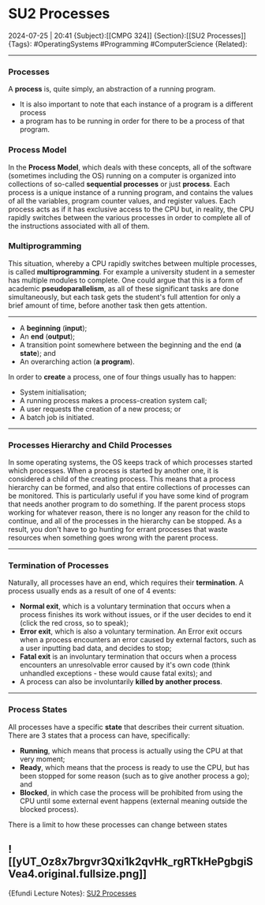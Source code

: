 # SU2 Processes
2024-07-25 | 20:41
{Subject}:[[CMPG 324]]
{Section}:[[SU2 Processes]]
{Tags}: #OperatingSystems #Programming #ComputerScience 
{Related}:

--- 
### Processes
A **process** is, quite simply, an abstraction of a running program.
 - It is also important to note that each instance of a program is a different process
 - a program has to be running in order for there to be a process of that program.

### Process Model
In the **Process Model**, which deals with these concepts, all of the software (sometimes including the OS) running on a computer is organized into collections of so-called **sequential processes** or just **process**. Each process is a unique instance of a running program, and contains the values of all the variables, program counter values, and register values. Each process acts as if it has exclusive access to the CPU but, in reality, the CPU rapidly switches between the various processes in order to complete all of the instructions associated with all of them.

### Multiprogramming
This situation, whereby a CPU rapidly switches between multiple processes, is called **multiprogramming**. 
For example a university student in a semester has multiple modules to complete. One could argue that this is a form of academic **pseudoparallelism**, as all of these significant tasks are done simultaneously, but each task gets the student's full attention for only a brief amount of time, before another task then gets attention.

---
- A **beginning** (**input**);
- An **end** (**output**);
- A transition point somewhere between the beginning and the end (**a state**); and
- An overarching action (**a program**).

In order to **create** a process, one of four things usually has to happen:

- System initialisation;
- A running process makes a process-creation system call;
- A user requests the creation of a new process; or
- A batch job is initiated.

---
### Processes Hierarchy and Child Processes
In some operating systems, the OS keeps track of which processes started which processes. When a process is started by another one, it is considered a child of the creating process. This means that a process hierarchy can be formed, and also that entire collections of processes can be monitored. This is particularly useful if you have some kind of program that needs another program to do something. If the parent process stops working for whatever reason, there is no longer any reason for the child to continue, and all of the processes in the hierarchy can be stopped. As a result, you don't have to go hunting for errant processes that waste resources when something goes wrong with the parent process.

---

### Termination of Processes
Naturally, all processes have an end, which requires their **termination**. A process usually ends as a result of one of 4 events:

- **Normal exit**, which is a voluntary termination that occurs when a process finishes its work without issues, or if the user decides to end it (click the red cross, so to speak);
- **Error exit**, which is also a voluntary termination. An Error exit occurs when a process encounters an error caused by external factors, such as a user inputting bad data, and decides to stop;
- **Fatal exit** is an involuntary termination that occurs when a process encounters an unresolvable error caused by it's own code (think unhandled exceptions - these would cause fatal exits); and
- A process can also be involuntarily **killed by another process**.

---
### Process States
All processes have a specific **state** that describes their current situation. There are 3 states that a process can have, specifically:

- **Running**, which means that process is actually using the CPU at that very moment;
- **Ready**, which means that the process is ready to use the CPU, but has been stopped for some reason (such as to give another process a go); and
- **Blocked**, in which case the process will be prohibited from using the CPU until some external event happens (external meaning outside the blocked process).

There is a limit to how these processes can change between states

![[yUT_Oz8x7brgvr3Qxi1k2qvHk_rgRTkHePgbgiSVea4.original.fullsize.png]]
--- 
{Efundi Lecture Notes}: [SU2 Processes]()